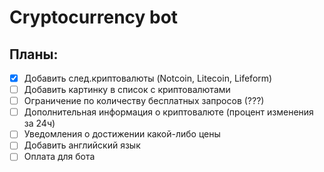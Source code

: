 # Cryptocurrency bot

## Планы:

- [x] Добавить след.криптовалюты (Notcoin, Litecoin, Lifeform)
- [ ] Добавить картинку в список с криптовалютами
- [ ] Ограничение по количеству бесплатных запросов (???)
- [ ] Дополнительная информация о криптовалюте (процент изменения за 24ч)
- [ ] Уведомления о достижении какой-либо цены
- [ ] Добавить английский язык
- [ ] Оплата для бота